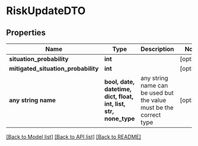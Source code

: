 # RiskUpdateDTO


## Properties
Name | Type | Description | Notes
------------ | ------------- | ------------- | -------------
**situation_probability** | **int** |  | [optional] 
**mitigated_situation_probability** | **int** |  | [optional] 
**any string name** | **bool, date, datetime, dict, float, int, list, str, none_type** | any string name can be used but the value must be the correct type | [optional]

[[Back to Model list]](../README.md#documentation-for-models) [[Back to API list]](../README.md#documentation-for-api-endpoints) [[Back to README]](../README.md)


